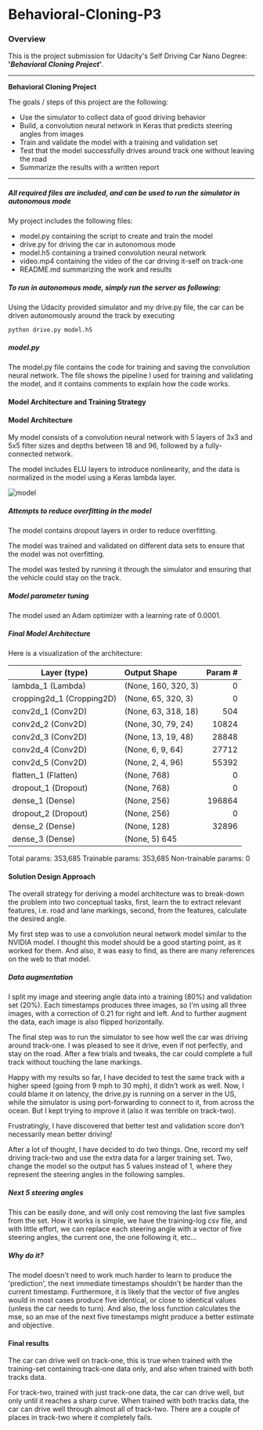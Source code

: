 # Behavioral-Cloning-P3

### Overview
This is the project submission for Udacity's Self Driving Car Nano Degree: **'*Behavioral Cloning Project*'**.

---

**Behavioral Cloning Project**

The goals / steps of this project are the following:
* Use the simulator to collect data of good driving behavior
* Build, a convolution neural network in Keras that predicts steering angles from images
* Train and validate the model with a training and validation set
* Test that the model successfully drives around track one without leaving the road
* Summarize the results with a written report

---

[//]: # (Image References)

[model]: ./model.png "model"

##### All required files are included, and can be used to run the simulator in autonomous mode

My project includes the following files:
* model.py containing the script to create and train the model
* drive.py for driving the car in autonomous mode
* model.h5 containing a trained convolution neural network 
* video.mp4 containing the video of the car driving it-self on track-one 
* README.md summarizing the work and results

##### To run in autonomous mode, simply run the server as following:

Using the Udacity provided simulator and my drive.py file, the car can be driven autonomously around the track by executing 
```
python drive.py model.h5
```

##### model.py

The model.py file contains the code for training and saving the convolution neural network. The file shows the pipeline I used for training and validating the model, and it contains comments to explain how the code works.

#### Model Architecture and Training Strategy

#### Model Architecture

My model consists of a convolution neural network with 5 layers of 3x3 and 5x5 filter sizes and depths between 18 and 96, followed by a fully-connected network.

The model includes ELU layers to introduce nonlinearity, and the data is normalized in the model using a Keras lambda layer. 

![model][model]

##### Attempts to reduce overfitting in the model

The model contains dropout layers in order to reduce overfitting. 

The model was trained and validated on different data sets to ensure that the model was not overfitting. 

The model was tested by running it through the simulator and ensuring that the vehicle could stay on the track.

##### Model parameter tuning

The model used an Adam optimizer with a learning rate of 0.0001.

##### Final Model Architecture

Here is a visualization of the architecture:

| Layer (type)              | Output Shape          | Param # |
| -------------             |:-------------         |   -----:|
| lambda_1 (Lambda)         | (None, 160, 320, 3)   | 0 |
| cropping2d_1 (Cropping2D) | (None, 65, 320, 3)    | 0 |
| conv2d_1 (Conv2D)         | (None, 63, 318, 18)   | 504 |
| conv2d_2 (Conv2D)         | (None, 30, 79, 24)    | 10824 |
| conv2d_3 (Conv2D)         | (None, 13, 19, 48)    | 28848 |
| conv2d_4 (Conv2D)         | (None, 6, 9, 64)      | 27712 |
| conv2d_5 (Conv2D)         | (None, 2, 4, 96)      | 55392 |
| flatten_1 (Flatten)       | (None, 768)           | 0 |
| dropout_1 (Dropout)       | (None, 768)           | 0 |
| dense_1 (Dense)           | (None, 256)           | 196864 |
| dropout_2 (Dropout)       | (None, 256)           | 0 |
| dense_2 (Dense)           | (None, 128)           | 32896 |
| dense_3 (Dense)           | (None, 5)              645 |


Total params: 353,685
Trainable params: 353,685
Non-trainable params: 0


#### Solution Design Approach

The overall strategy for deriving a model architecture was to break-down the problem into two conceptual tasks, first, learn the to extract relevant features, i.e. road and lane markings, second, from the features, calculate the desired angle. 

My first step was to use a convolution neural network model similar to the NVIDIA model. I thought this model should be a good starting point, as it worked for them. And also, it was easy to find, as there are many references on the web to that model.

##### Data augmentation

I split my image and steering angle data into a training (80%) and validation set (20%). Each timestamps produces three images, so I'm using all three images, with a correction of 0.21 for right and left. And to further augment the data, each image is also flipped horizontally.

The final step was to run the simulator to see how well the car was driving around track-one. I was pleased to see it drive, even if not perfectly, and stay on the road. After a few trials and tweaks, the car could complete a full track without touching the lane markings. 

Happy with my results so far, I have decided to test the same track with a higher speed (going from 9 mph to 30 mph), it didn't work as well. Now, I could blame it on latency, the drive.py is running on a server in the US, while the simulator is using port-forwarding to connect to it, from across the ocean. But I kept trying to improve it (also it was terrible on track-two).

Frustratingly, I have discovered that better test and validation score don't necessarily mean better driving!

After a lot of thought, I have decided to do two things. One, record my self driving track-two and use the extra data for a larger training set. Two, change the model so the output has 5 values instead of 1, where they represent the steering angles in the following samples. 

##### Next 5 steering angles

This can be easily done, and will only cost removing the last five samples from the set. How it works is simple, we have the training-log csv file, and with little effort, we can replace each steering angle with a vector of five steering angles, the current one, the one following it, etc... 

##### Why do it?

The model doesn't need to work much harder to learn to produce the 'prediction', the next immediate timestamps shouldn't be harder than the current timestamp. Furthermore, it is likely that the vector of five angles would in most cases produce five identical, or close to identical values (unless the car needs to turn). And also, the loss function calculates the mse, so an mse of the next five timestamps might produce a better estimate and objective. 

#### Final results

The car can drive well on track-one, this is true when trained with the training-set containing track-one data only, and also when trained with both tracks data.

For track-two, trained with just track-one data, the car can drive well, but only until it reaches a sharp curve. When trained with both tracks data, the car can drive well through almost all of track-two. There are a couple of places in track-two where it completely fails.